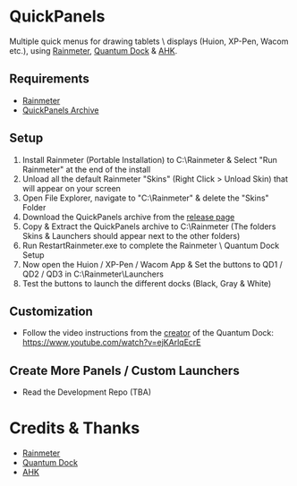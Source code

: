 # QuickPanels

Multiple quick menus for drawing tablets \ displays (Huion, XP-Pen, Wacom etc.), using [Rainmeter](https://github.com/rainmeter/rainmeter), [Quantum Dock](https://github.com/nitesh-prasad/Quantum-Dock/) & [AHK](https://www.autohotkey.com/download/).

## Requirements

- [Rainmeter](https://github.com/rainmeter/rainmeter)
- [QuickPanels Archive](link)
 
## Setup

1. Install  Rainmeter (Portable Installation) to C:\Rainmeter & Select "Run Rainmeter" at the end of the install 
2. Unload all the default Rainmeter "Skins" (Right Click > Unload Skin) that will appear on your screen
3. Open File Explorer, navigate to "C:\Rainmeter" & delete the "Skins" Folder
4. Download the QuickPanels archive from the [release page](link)
5. Copy & Extract the QuickPanels archive to C:\Rainmeter (The folders Skins & Launchers should appear next to the other folders)
6. Run RestartRainmeter.exe to complete the Rainmeter \ Quantum Dock Setup
7. Now open the Huion / XP-Pen / Wacom App & Set the buttons to QD1 / QD2 / QD3 in C:\Rainmeter\Launchers
8. Test the buttons to launch the different docks (Black, Gray & White)

## Customization 

- Follow the video instructions from the [creator](https://github.com/nitesh-prasad) of the Quantum Dock: https://www.youtube.com/watch?v=ejKArlqEcrE 

## Create More Panels / Custom Launchers

- Read the Development Repo (TBA)

# Credits & Thanks

- [Rainmeter](https://github.com/rainmeter/rainmeter)
- [Quantum Dock](https://github.com/nitesh-prasad/Quantum-Dock/)
- [AHK](https://www.autohotkey.com/download/)
